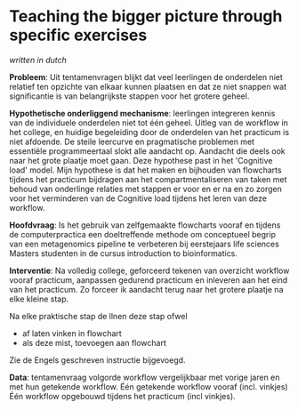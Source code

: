# Teaching the bigger picture through specific exercises
*written in dutch*

**Probleem**: Uit tentamenvragen blijkt dat veel leerlingen de onderdelen niet relatief ten opzichte van elkaar kunnen plaatsen en dat ze niet snappen wat significantie is van belangrijkste stappen voor het grotere geheel.

**Hypothetische onderliggend mechanisme**: leerlingen integreren kennis van de individuele onderdelen niet tot één geheel. Uitleg van de workflow in het college, en huidige begeleiding door de onderdelen van het practicum is niet afdoende. De steile leercurve en pragmatische problemen met essentiële programmeertaal slokt alle aandacht op. Aandacht die deels ook naar het grote plaatje moet gaan. Deze hypothese past in het 'Cognitive load' model.
Mijn hypothese is dat het maken en bijhouden van flowcharts tijdens het practicum bijdragen aan het compartmentaliseren van taken met behoud van onderlinge relaties met stappen er voor en er na en zo zorgen voor het verminderen van de Cognitive load tijdens het leren van deze workflow.

**Hoofdvraag**: Is het gebruik van zelfgemaakte flowcharts vooraf en tijdens de computerpractica een doeltreffende methode om conceptueel begrip van een metagenomics pipeline te verbeteren bij eerstejaars life sciences Masters studenten in de cursus introduction to bioinformatics.

**Interventie**: Na volledig college, geforceerd tekenen van overzicht workflow vooraf practicum, aanpassen gedurend practicum en inleveren aan het eind van het practicum. Zo forceer ik aandacht terug naar het grotere plaatje na elke kleine stap.

Na elke praktische stap de llnen deze stap ofwel
- af laten vinken in flowchart
- als deze mist, toevoegen aan flowchart

Zie de Engels geschreven instructie bijgevoegd.

**Data**: tentamenvraag volgorde workflow vergelijkbaar met vorige jaren en met hun getekende workflow.
Één getekende workflow vooraf (incl. vinkjes)
Één workflow opgebouwd tijdens het practicum (incl vinkjes).
